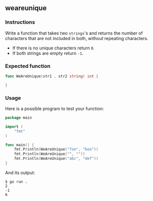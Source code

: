## weareunique

### Instructions

Write a function that takes two `strings`'s and returns the number of characters that are not included in both, without repeating characters.

- If there is no unique characters return `0`.
- If both strings are empty return `-1`.

### Expected function

```go
func WeAreUnique(str1 , str2 string) int {

}
```

### Usage

Here is a possible program to test your function:

```go
package main

import (
	"fmt"
)

func main() {
	fmt.Println(WeAreUnique("foo", "boo"))
	fmt.Println(WeAreUnique("", ""))
	fmt.Println(WeAreUnique("abc", "def"))
}
```

And its output:

```console
$ go run .
2
-1
6
```
